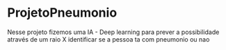 # ProjetoPneumonio
Nesse projeto fizemos uma IA - Deep learning para prever a possibilidade através de um raio X identificar se a pessoa ta com pneumonio ou nao
